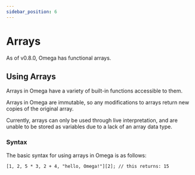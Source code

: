 ```yaml
---
sidebar_position: 6
---
```


# Arrays

As of v0.8.0, Omega has functional arrays.

## Using Arrays

Arrays in Omega have a variety of built-in functions accessible to them.

Arrays in Omega are immutable, so any modifications to arrays return new copies of the original array.

Currently, arrays can only be used through live interpretation, and are unable to be stored as variables due to a lack of an array data type.

### Syntax

The basic syntax for using arrays in Omega is as follows:

```omega
[1, 2, 5 * 3, 2 + 4, "hello, Omega!"][2]; // this returns: 15
```
